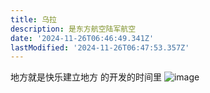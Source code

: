 ```yaml
---
title: 乌拉
description: 是东方航空陆军航空
date: '2024-11-26T06:46:49.341Z'
lastModified: '2024-11-26T06:47:53.357Z'
---
```

地方就是快乐建立地方
的开发的时间里
![image](/uploads/1732603665320-image.png)
